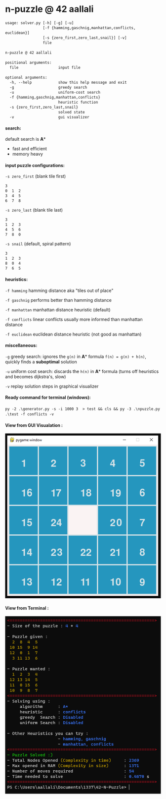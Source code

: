 # n-puzzle @ 42 aallali

```
usage: solver.py [-h] [-g] [-u]
                 [-f {hamming,gaschnig,manhattan,conflicts, euclidean}]
                 [-s {zero_first,zero_last,snail}] [-v]
                 file

n-puzzle @ 42 aallali

positional arguments:
  file                  input file

optional arguments:
  -h, --help            show this help message and exit
  -g                    greedy search
  -u                    uniform-cost search
  -f {hamming,gaschnig,manhattan,conflicts}
                        heuristic function
  -s {zero_first,zero_last,snail}
                        solved state
  -v                    gui visualizer
```

#### search:

default search is **A***
- fast and efficient
- memory heavy


#### input puzzle configurations:
`-s zero_first` (blank tile first)

```
3
0  1  2
3  4  5
6  7  8
```


`-s zero_last` (blank tile last)
```
3
1  2  3
4  5  6
7  8  0
```

`-s snail` (default, spiral pattern)
```
3
1  2  3
8  0  4
7  6  5
```

#### heuristics:
`-f hamming` hamming distance aka "tiles out of place"

`-f gaschnig` performs better than hamming distance

`-f manhattan` manhattan distance heuristic (default)

`-f conflicts` linear conflicts usually more informed than manhattan distance

`-f euclidean` euclidean distance heuristic (not good as manhattan)


#### miscellaneous:
`-g` greedy search: ignores the `g(n)` in **A*** formula `f(n) = g(n) + h(n)`, quickly finds a **suboptimal** solution

`-u` uniform cost search: discards the `h(n)` in **A*** formula (turns off heuristics and becomes dijkstra's, slow)

`-v` replay solution steps in graphical visualizer

#### Ready command for terminal (windows):
`py -2 .\generator.py -s -i 1000 3  > test && cls && py -3 .\npuzzle.py .\test -f conflicts -v `

#### View from GUI Visualation :

![gui](https://raw.githubusercontent.com/aallali/42-N-Puzzle/main/docs/gui.PNG?token=AKWFYDYMTX62IUOQIZBRXW3AZDN5O)
#### View from Terminal :
![terminal](https://raw.githubusercontent.com/aallali/42-N-Puzzle/main/docs/terminal2-new.PNG?token=AKWFYD4K5N4LT7MMDUCLRXTAZDN3Y)
